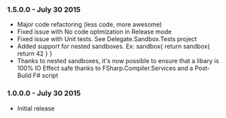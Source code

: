 ### 1.5.0.0 - July 30 2015
* Major code refactoring (less code, more awesome)
* Fixed issue with No code optmization in Release mode
* Fixed issue with Unit tests. See Delegate.Sandbox.Tests project
* Added support for nested sandboxes. Ex: sandbox{ return sandbox{ return 42 } }
* Thanks to nested sandboxes, it's now possible to ensure that a libary is 100%
  IO Effect safe thanks to FSharp.Compiler.Services and a Post-Build F# script

### 1.0.0.0 - July 30 2015
* Initial release

